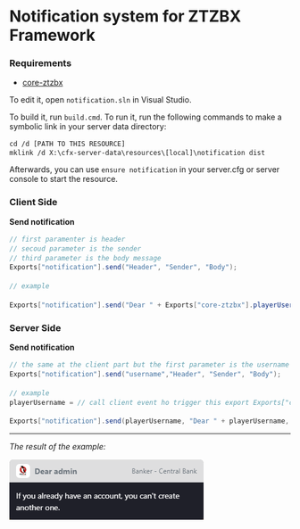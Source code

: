 # Notification system for ZTZBX Framework

### **Requirements**
- [core-ztzbx](https://github.com/ZTZBX/core-ztzbx)


To edit it, open `notification.sln` in Visual Studio.

To build it, run `build.cmd`. To run it, run the following commands to make a symbolic link in your server data directory:

```dos
cd /d [PATH TO THIS RESOURCE]
mklink /d X:\cfx-server-data\resources\[local]\notification dist
```

Afterwards, you can use `ensure notification` in your server.cfg or server console to start the resource.

### **Client Side**
**Send notification**
```cs
// first paramenter is header
// secoud parameter is the sender
// third parameter is the body message
Exports["notification"].send("Header", "Sender", "Body");

// example

Exports["notification"].send("Dear " + Exports["core-ztzbx"].playerUsername(), "Banker - Central Bank", "If you already have an account, you can't create another one.");
```


### **Server Side**
**Send notification**
```cs
// the same at the client part but the first parameter is the username of the user
Exports["notification"].send("username","Header", "Sender", "Body");

// example
playerUsername = // call client event ho trigger this export Exports["core-ztzbx"].playerUsername() and pass to the function first parameter

Exports["notification"].send(playerUsername, "Dear " + playerUsername, "Banker - Central Bank", "If you already have an account, you can't create another one.");
```
---

*The result of the example:*

![](https://github.com/ZTZBX/notification/blob/main/example_of_notification.png)

